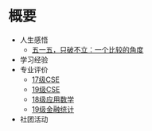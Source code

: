 # 概要

- 人生感悟
  - [五一五，只破不立：一个比较的角度](人生感悟/五一五，只破不立：一个比较的角度/五一五，只破不立：一个比较的角度.md)
- 学习经验
- 专业评价
    - [17级CSE](专业评价/17CSE.md)
    - [19级CSE](专业评价/19CSE.md)
    - [18级应用数学](专业评价/18AppliedMathematics.md)
    - [19级金融统计](专业评价/19STA-FS.md)
- 社团活动
